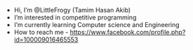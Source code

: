 -  Hi, I’m @LittleFrogy (Tamim Hasan Akib)
-  I’m interested in competitive programming
-  I’m currently learning Computer science and Engineering
-  How to reach me - https://www.facebook.com/profile.php?id=100009016465553

<!---
LittleFrogy/LittleFrogy is a ✨ special ✨ repository because its `README.md` (this file) appears on your GitHub profile.
You can click the Preview link to take a look at your changes.
--->
